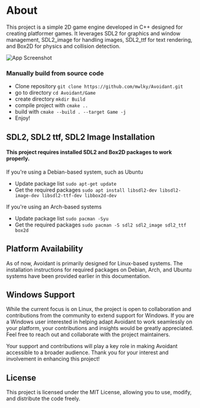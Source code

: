 
# About

This project is a simple 2D game engine developed in C++ designed for creating platformer games. It leverages SDL2 for graphics and window management, SDL2_image for handling images, SDL2_ttf for text rendering, and Box2D for physics and collision detection.

![App Screenshot](https://media.giphy.com/media/v1.Y2lkPTc5MGI3NjExOWZrZDEwMjlsZjM0bXlvcnVzZ2tlejlrdHdzY2tmYTNzcjc0MWt6NCZlcD12MV9pbnRlcm5hbF9naWZfYnlfaWQmY3Q9Zw/SdoJBOLm544quv8m4U/giphy.gif)

### Manually build from source code

- Clone repository `git clone https://github.com/mwlky/Avoidant.git`
- go to directory `cd Avoidant/Game`
- create directory `mkdir Build`
- compile project with `cmake ..`
- build with `cmake --build . --target Game -j`
- Enjoy!

## SDL2, SDL2 ttf, SDL2 Image Installation

#### This project requires installed SDL2 and Box2D packages to work properly.

If you're using a Debian-based system, such as Ubuntu

- Update package list `sudo apt-get update`
- Get the required packages `sudo apt install libsdl2-dev libsdl2-image-dev libsdl2-ttf-dev libbox2d-dev`

If you're using an Arch-based systems

- Update package list `sudo pacman -Syu`
- Get the required packages `sudo pacman -S sdl2 sdl2_image sdl2_ttf box2d`

## Platform Availability

As of now, Avoidant is primarily designed for Linux-based systems. The installation instructions for required packages on Debian, Arch, and Ubuntu systems have been provided earlier in this documentation.

## Windows Support

While the current focus is on Linux, the project is open to collaboration and contributions from the community to extend support for Windows. If you are a Windows user interested in helping adapt Avoidant to work seamlessly on your platform, your contributions and insights would be greatly appreciated. Feel free to reach out and collaborate with the project maintainers.

Your support and contributions will play a key role in making Avoidant accessible to a broader audience. Thank you for your interest and involvement in enhancing this project!

## License

This project is licensed under the MIT License, allowing you to use, modify, and distribute the code freely.